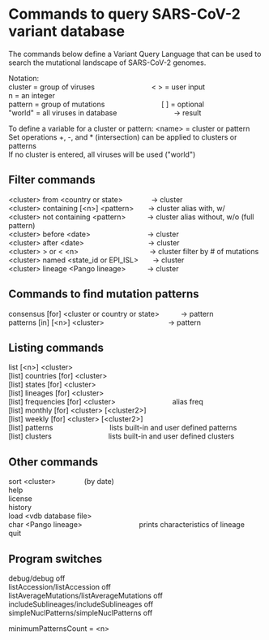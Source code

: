 # Commands to query SARS-CoV-2 variant database

The commands below define a Variant Query Language that can be used to search the mutational landscape of SARS-CoV-2 genomes.

Notation:  
cluster = group of viruses        < > = user input        n = an integer  
pattern = group of mutations        \[ ] = optional  
"world"  = all viruses in database        → result  

To define a variable for a cluster or pattern:  \<name> = cluster or pattern  
Set operations +, -, and * (intersection) can be applied to clusters or patterns  
If no cluster is entered, all viruses will be used ("world")  

## Filter commands
\<cluster> from \<country or state>    → cluster  
\<cluster> containing [\<n>] \<pattern>  → cluster  alias with, w/  
\<cluster> not containing \<pattern>   → cluster  alias without, w/o (full pattern)  
\<cluster> before \<date>        → cluster  
\<cluster> after \<date>         → cluster  
\<cluster> > or < \<n>          → cluster     filter by # of mutations  
\<cluster> named \<state_id or EPI_ISL>  → cluster  
\<cluster> lineage \<Pango lineage>   → cluster  

## Commands to find mutation patterns
consensus [for] \<cluster or country or state>   → pattern  
patterns [in] [\<n>] \<cluster>         → pattern  

## Listing commands
list [\<n>] \<cluster>  
[list] countries [for] \<cluster>  
[list] states [for] \<cluster>  
[list] lineages [for] \<cluster>  
[list] frequencies [for] \<cluster>        alias freq  
[list] monthly [for] \<cluster> [\<cluster2>]  
[list] weekly [for] \<cluster> [\<cluster2>]  
[list] patterns        lists built-in and user defined patterns  
[list] clusters        lists built-in and user defined clusters  

## Other commands
sort \<cluster>    (by date)  
help  
license  
history  
load \<vdb database file>  
char \<Pango lineage>        prints characteristics of lineage  
quit  

## Program switches
debug/debug off  
listAccession/listAccession off  
listAverageMutations/listAverageMutations off  
includeSublineages/includeSublineages off  
simpleNuclPatterns/simpleNuclPatterns off  

minimumPatternsCount = \<n>  
